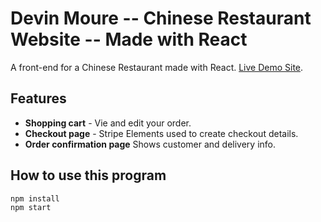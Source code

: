 # Devin Moure -- Chinese Restaurant Website -- Made with React

A front-end for a Chinese Restaurant made with React. [Live Demo Site](/).

## Features

* **Shopping cart** - Vie and edit your order.
* **Checkout page** - Stripe Elements used to create checkout details.
* **Order confirmation page** Shows customer and delivery info.

## How to use this program

    npm install
    npm start
